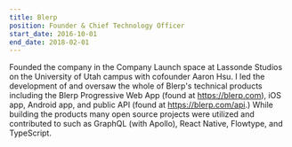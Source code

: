 ```yaml
---
title: Blerp
position: Founder & Chief Technology Officer
start_date: 2016-10-01
end_date: 2018-02-01
---
```


Founded the company in the Company Launch space at Lassonde Studios on the University of Utah campus with cofounder Aaron Hsu. I led the development of and oversaw the whole of Blerp's technical products including the Blerp Progressive Web App (found at https://blerp.com), iOS app, Android app, and public API (found at https://blerp.com/api.) While building the products many open source projects were utilized and contributed to such as GraphQL (with Apollo), React Native, Flowtype, and TypeScript.
